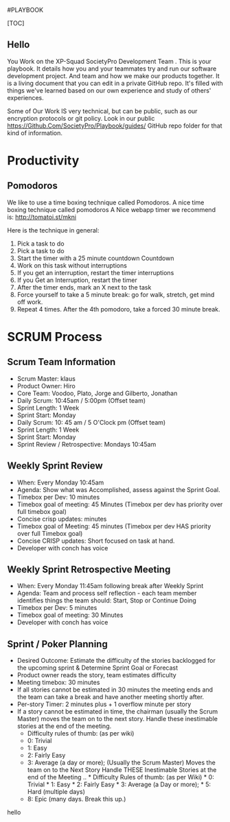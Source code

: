 #PLAYBOOK


[TOC] 

## Hello 

You Work on the XP-Squad SocietyPro Development Team . This is your playbook. It details how you and your teammates try and run our software development project. And team and how we make our products together. It is a living document that you can edit in a private GitHub repo.  It's filled with things we've learned based on our own experience and study of others' experiences.

Some of Our Work IS very technical, but can be public, such as our encryption protocols or git policy. Look in our public https://Github.Com/SocietyPro/Playbook/guides/ GitHub repo folder for that kind of information.

# Productivity 

## Pomodoros 

We like to use a time boxing technique called Pomodoros.  A nice time boxing technique called pomodoros A Nice webapp timer we recommend is: http://tomatoi.st/mkni

Here is the technique in general:

1) Pick a task to do
1) Pick a task to do 
2) Start the timer with a 25 minute countdown Countdown 
3) Work on this task without interruptions
4) If you get an interruption, restart the timer interruptions 
4) If you Get an Interruption, restart the timer 
5) After the timer ends, mark an X next to the task
6) Force yourself to take a 5 minute break: go for walk, stretch, get mind off work.
7) Repeat 4 times. After the 4th pomodoro, take a forced 30 minute break.

# SCRUM Process

## Scrum Team Information

* Scrum Master: klaus 
* Product Owner: Hiro 
* Core Team: Voodoo, Plato, Jorge and Gilberto, Jonathan
* Daily Scrum: 10:45am / 5:00pm (Offset team)
* Sprint Length: 1 Week
* Sprint Start: Monday 
* Daily Scrum: 10: 45 am / 5 O'Clock pm (Offset team) 
* Sprint Length: 1 Week 
* Sprint Start: Monday 
* Sprint Review / Retrospective: Mondays 10:45am

## Weekly Sprint Review
 
* When: Every Monday 10:45am
* Agenda: Show what was Accomplished, assess against the Sprint Goal.
* Timebox per Dev: 10 minutes
* Timebox goal of meeting:  45 Minutes (Timebox per dev has priority over full timebox goal)
* Concise crisp updates: minutes 
* Timebox goal of Meeting: 45 minutes (Timebox per dev HAS priority over full Timebox goal) 
* Concise CRISP updates: Short focused on task at hand.
* Developer with conch has voice

## Weekly Sprint Retrospective Meeting

 * When: Every Monday 11:45am following break after Weekly Sprint
 * Agenda: Team and process self reflection - each team member identifies things the team should: Start, Stop or Continue Doing
 * Timebox per Dev: 5 minutes
 * Timebox goal of meeting: 30 Minutes
* Developer with conch has voice

## Sprint / Poker Planning 
 
 * Desired Outcome: Estimate the difficulty of the stories backlogged for the upcoming sprint & Determine Sprint Goal or Forecast
  * Product owner reads the story, team estimates difficulty
  * Meeting timebox: 30 minutes
  * If all stories cannot be estimated in 30 minutes the meeting ends and the team can take a break and have another meeting shortly after.
  * Per-story Timer: 2 minutes plus + 1 overflow minute per story
  * If a story cannot be estimated in time, the chairman (usually the Scrum Master) moves the team on to the next story. Handle these inestimable stories at the end of the meeting.
    * Difficulty rules of thumb: (as per wiki)
    * 0: Trivial
    * 1: Easy
    * 2: Fairly Easy
    * 3: Average (a day or more);
   (Usually the Scrum Master) Moves the team on to the Next Story Handle THESE Inestimable Stories at the end of the Meeting .. * Difficulty Rules of thumb: (as per Wiki) * 0: Trivial * 1: Easy * 2: Fairly Easy * 3: Average (a Day or more); * 5: Hard (multiple days)
    * 8: Epic (many days. Break this up.)

hello
